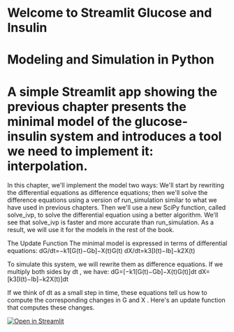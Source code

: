 # Welcome to Streamlit Glucose and Insulin
# Modeling and Simulation in Python

# A simple Streamlit app showing the previous chapter presents the minimal model of the glucose-insulin system and introduces a tool we need to implement it: interpolation.

In this chapter, we'll implement the model two ways:
We'll start by rewriting the differential equations as difference equations; then we'll solve the difference equations using a version of run_simulation similar to what we have used in previous chapters.
Then we'll use a new SciPy function, called solve_ivp, to solve the differential equation using a better algorithm.
We'll see that solve_ivp is faster and more accurate than run_simulation. As a result, we will use it for the models in the rest of the book.

The Update Function
The minimal model is expressed in terms of differential equations:
      dG/dt=−k1[G(t)−Gb]−X(t)G(t) 
      dX/dt=k3[I(t)−Ib]−k2X(t)

To simulate this system, we will rewrite them as difference equations. If we multiply both sides by  dt , we have:
dG=[−k1[G(t)−Gb]−X(t)G(t)]dt 
dX=[k3[I(t)−Ib]−k2X(t)]dt 

If we think of  dt  as a small step in time, these equations tell us how to compute the corresponding changes in  G  and  X . Here's an update function that computes these changes.

[![Open in Streamlit](https://static.streamlit.io/badges/streamlit_badge_black_white.svg)](https://gdp-dashboard-template.streamlit.app/)


